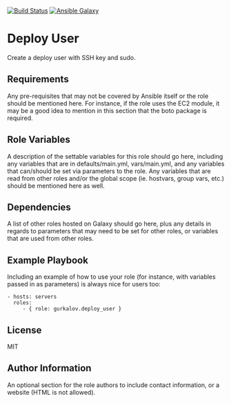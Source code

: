 [![Build Status](https://travis-ci.org/gurkalov/ansible-deploy-user.svg?branch=master)](https://travis-ci.org/gurkalov/ansible-deploy-user)
[![Ansible Galaxy](https://img.shields.io/ansible/role/32604.svg)](https://galaxy.ansible.com/gurkalov/deploy_user)


Deploy User
=========

Create a deploy user with SSH key and sudo.

Requirements
------------

Any pre-requisites that may not be covered by Ansible itself or the role should
be mentioned here. For instance, if the role uses the EC2 module, it may be a
good idea to mention in this section that the boto package is required.

Role Variables
--------------

A description of the settable variables for this role should go here, including
any variables that are in defaults/main.yml, vars/main.yml, and any variables
that can/should be set via parameters to the role. Any variables that are read
from other roles and/or the global scope (ie. hostvars, group vars, etc.) should
be mentioned here as well.

Dependencies
------------

A list of other roles hosted on Galaxy should go here, plus any details in
regards to parameters that may need to be set for other roles, or variables that
are used from other roles.

Example Playbook
----------------

Including an example of how to use your role (for instance, with variables
passed in as parameters) is always nice for users too:

    - hosts: servers
      roles:
         - { role: gurkalov.deploy_user }

License
-------

MIT

Author Information
------------------

An optional section for the role authors to include contact information, or a
website (HTML is not allowed).

